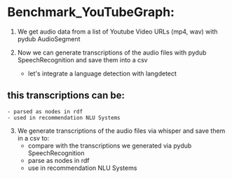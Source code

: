 # Benchmark_YouTubeGraph:

1. We get audio data from a list of Youtube Video URLs (mp4, wav) with pydub AudioSegment

2. Now we can generate transcriptions of the audio files with pydub SpeechRecognition and save them into a csv 
    - let's integrate a language detection with langdetect

## this transcriptions can be: 
    - parsed as nodes in rdf 
    - used in recommendation NLU Systems

3. We generate transcriptions of the audio files via whisper and save them in a csv to:
    - compare with the transcriptions we generated via pydub SpeechRecognition
    - parse as nodes in rdf 
    - use in recommendation NLU Systems  
